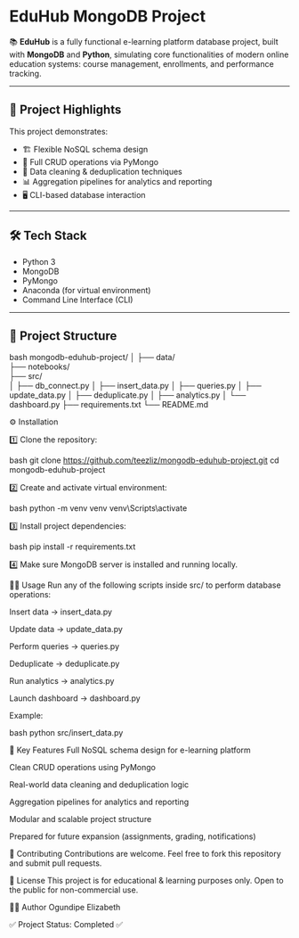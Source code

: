 # EduHub MongoDB Project

📚 **EduHub** is a fully functional e-learning platform database project, built with **MongoDB** and **Python**, simulating core functionalities of modern online education systems: course management, enrollments, and performance tracking.

---

## 🚀 Project Highlights

This project demonstrates:

- 🏗️ Flexible NoSQL schema design
- 🔄 Full CRUD operations via PyMongo
- 🧹 Data cleaning & deduplication techniques
- 📊 Aggregation pipelines for analytics and reporting
- 🖥️ CLI-based database interaction

---

## 🛠 Tech Stack

- Python 3
- MongoDB
- PyMongo
- Anaconda (for virtual environment)
- Command Line Interface (CLI)

---

## 📂 Project Structure

bash
mongodb-eduhub-project/
│
├── data/            
├── notebooks/       
├── src/             
│   ├── db_connect.py
│   ├── insert_data.py
│   ├── queries.py
│   ├── update_data.py
│   ├── deduplicate.py
│   ├── analytics.py
│   └── dashboard.py
├── requirements.txt
└── README.md

⚙️ Installation

1️⃣ Clone the repository:

bash
git clone https://github.com/teezliz/mongodb-eduhub-project.git
cd mongodb-eduhub-project

2️⃣ Create and activate virtual environment:

bash
python -m venv venv
venv\Scripts\activate   

3️⃣ Install project dependencies:

bash
pip install -r requirements.txt

4️⃣ Make sure MongoDB server is installed and running locally.

🏃‍♀️ Usage
Run any of the following scripts inside src/ to perform database operations:

Insert data → insert_data.py

Update data → update_data.py

Perform queries → queries.py

Deduplicate → deduplicate.py

Run analytics → analytics.py

Launch dashboard → dashboard.py

Example:

bash
python src/insert_data.py


🚀 Key Features
Full NoSQL schema design for e-learning platform

Clean CRUD operations using PyMongo

Real-world data cleaning and deduplication logic

Aggregation pipelines for analytics and reporting

Modular and scalable project structure

Prepared for future expansion (assignments, grading, notifications)



🤝 Contributing
Contributions are welcome.
Feel free to fork this repository and submit pull requests.

📄 License
This project is for educational & learning purposes only.
Open to the public for non-commercial use.

👩‍💻 Author
Ogundipe Elizabeth

✅ Project Status: Completed ✅